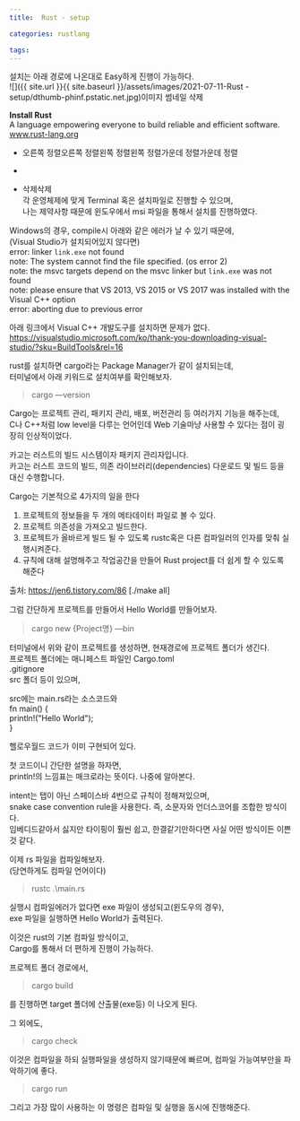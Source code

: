 ```yaml
---
title:  Rust - setup

categories: rustlang

tags: 
---
```


  
   
설치는 아래 경로에 나온대로 Easy하게 진행이 가능하다.  
![]({{ site.url }}{{ site.baseurl }}/assets/images/2021-07-11-Rust - setup/dthumb-phinf.pstatic.net.jpg)이미지 썸네일 삭제  
  
**Install Rust**  
A language empowering everyone to build reliable and efficient software.  
www.rust-lang.org  
  
* 오른쪽 정렬오른쪽 정렬왼쪽 정렬왼쪽 정렬가운데 정렬가운데 정렬  
  
*   
  
* 삭제삭제  
각 운영체제에 맞게 Terminal 혹은 설치파일로 진행할 수 있으며,  
나는 제약사항 때문에 윈도우에서 msi 파일을 통해서 설치를 진행하였다.  
  
Windows의 경우, compile시 아래와 같은 에러가 날 수 있기 때문에,  
(Visual Studio가 설치되어있지 않다면)  
error: linker `link.exe` not found  
note: The system cannot find the file specified. (os error 2)  
note: the msvc targets depend on the msvc linker but `link.exe` was not found  
note: please ensure that VS 2013, VS 2015 or VS 2017 was installed with the Visual C++ option  
error: aborting due to previous error  
  
아래 링크에서 Visual C++ 개발도구를 설치하면 문제가 없다.  
https://visualstudio.microsoft.com/ko/thank-you-downloading-visual-studio/?sku=BuildTools&rel=16  
  
  
rust를 설치하면 cargo라는 Package Manager가 같이 설치되는데,  
터미널에서 아래 키워드로 설치여부를 확인해보자.  
> cargo —version    
  
  
Cargo는 프로젝트 관리, 패키지 관리, 배포, 버전관리 등 여러가지 기능을 해주는데,  
C나 C++처럼 low level을 다루는 언어인데 Web 기술마냥 사용할 수 있다는 점이 굉장히 인상적이었다.  
  
카고는 러스트의 빌드 시스템이자 패키지 관리자입니다.  
카고는 러스트 코드의 빌드, 의존 라이브러리(dependencies) 다운로드 및 빌드 등을 대신 수행합니다.  
  
Cargo는 기본적으로 4가지의 일을 한다  
1. 프로젝트의 정보들을 두 개의 메타데이터 파일로 볼 수 있다.  
2. 프로젝트 의존성을 가져오고 빌드한다.  
3. 프로젝트가 올바르게 빌드 될 수 있도록 rustc혹은 다른 컴파일러의 인자를 맞춰 실행시켜준다.  
4. 규칙에 대해 설명해주고 작업공간을 만들어 Rust project를 더 쉽게 할 수 있도록 해준다  
  
출처: https://jen6.tistory.com/86 [./make all]  
  
  
그럼 간단하게 프로젝트를 만들어서 Hello World를 만들어보자.  
> cargo new {Project명} —bin    
  
터미널에서 위와 같이 프로젝트를 생성하면, 현재경로에 프로젝트 폴더가 생긴다.  
프로젝트 폴더에는 매니페스트 파일인 Cargo.toml  
.gitignore  
src 폴더 등이 있으며,  
  
src에는 main.rs라는 소스코드와  
fn main() {  
    println!("Hello World");  
}  
  
헬로우월드 코드가 이미 구현되어 있다.  
  
첫 코드이니 간단한 설명을 하자면,  
println!의 느낌표는 매크로라는 뜻이다. 나중에 알아본다.  
  
intent는 탭이 아닌 스페이스바 4번으로 규칙이 정해져있으며,  
snake case convention rule을 사용한다. 즉, 소문자와 언더스코어를 조합한 방식이다.  
임베디드같아서 싫지만 타이핑이 훨씬 쉽고, 한결같기만하다면 사실 어떤 방식이든 이쁜 것 같다.  
  
이제 rs 파일을 컴파일해보자.  
(당연하게도 컴파일 언어이다)  
> rustc .\main.rs    
  
실행시 컴파일에러가 없다면 exe 파일이 생성되고(윈도우의 경우),  
exe 파일을 실행하면 Hello World가 출력된다.  
  
이것은 rust의 기본 컴파일 방식이고,  
Cargo를 통해서 더 편하게 진행이 가능하다.  
  
프로젝트 폴더 경로에서,  
> cargo build    
  
를 진행하면 target 폴더에 산출물(exe등) 이 나오게 된다.  
  
그 외에도,  
> cargo check    
  
이것은 컴파일을 하되 실행파일을 생성하지 않기때문에 빠르며, 컴파일 가능여부만을 파악하기에 좋다.  
  
> cargo run    
  
그리고 가장 많이 사용하는 이 명령은 컴파일 및 실행을 동시에 진행해준다.  
   
